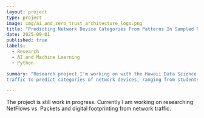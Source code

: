 ```yaml
---
layout: project
type: project
image: img/ai_and_zero_trust_architecture_logo.png
title: "Predicting Network Device Categories From Patterns In Sampled Network Traffic"
date: 2025-09-01
published: true
labels:
  - Research
  - AI and Machine Learning
  - Python

summary: "Research project I'm working on with the Hawaii Data Science Institute under the mentorship of Curt Dodds to explore whether we can train a model on sampled network
traffic to predict categories of network devices, ranging from students, faculty, to guests."

---
```

The project is still work in progress. Currently I am working on researching NetFlows vs. Packets and digital footprinting from network traffic.
